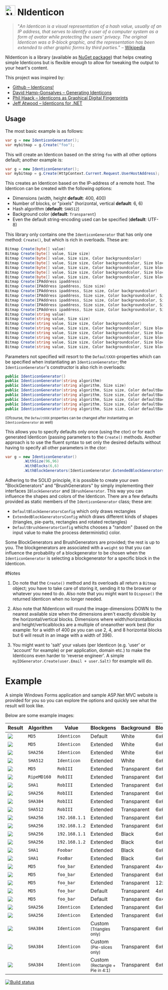 <img src="http://riii.nl/nidenticonlogo" width="32" height="32" alt="NIdenticon Logo"> NIdenticon
==========

> "*An Identicon is a visual representation of a hash value, usually of an IP address, that serves to identify a user of a computer system as a form of avatar while protecting the users' privacy. The original Identicon was a 9-block graphic, and the representation has been extended to other graphic forms by third parties.*"
– [Wikipedia](http://en.wikipedia.org/wiki/Identicon)

NIdenticon is a library (available as [NuGet package](https://www.nuget.org/packages/NIdenticon)) that helps creating simple Identicons but is flexible enough to allow for tweaking the output to your heart's content.

This project was inspired by:
 * [Github – Identicons!](https://github.com/blog/1586-identicons)
 * [David Hamp-Gonsalves – Generating Identicons](http://www.davidhampgonsalves.com/Identicons)
 * [Phil Haack – Identicons as Graphical Digital Fingerprints](http://haacked.com/archive/2007/01/22/Identicons_as_Visual_Fingerprints.aspx)
 * [Jeff Atwood – Identicons for .NET](http://www.codinghorror.com/blog/2007/01/identicons-for-net.html)

## Usage

The most basic example is as follows:
```c#
var g = new IdenticonGenerator();
var mybitmap = g.Create("foo");
````

This will create an Identicon based on the string `foo` with all other options default; another example is:
```c#
var g = new IdenticonGenerator();
var mybitmap = g.Create(HttpContext.Current.Request.UserHostAddress);
````

This creates an Identicon based on the IP-address of a remote host. The Identicon can be created with the following options:

* Dimensions (width, height **default**: 400, 400)
* Number of blocks, or "pixels" (horizontal, vertical **default**: 6, 6)
* Hash algorithm (**default**: `SHA512`)
* Background color (**default**: `Transparent`)
* Even the default string-encoding used can be specified (**default**: UTF-8)

This library only contains one the `IdenticonGenerator` that has only one method: `Create()`, but which is rich in overloads. These are:
```c#
Bitmap Create(byte[] value)
Bitmap Create(byte[] value, Size size)
Bitmap Create(byte[] value, Size size, Color backgroundcolor)
Bitmap Create(byte[] value, Size size, Color backgroundcolor, Size blocks)
Bitmap Create(byte[] value, Size size, Color backgroundcolor, Size blocks, IBlockGenerator[] blockgenerators)
Bitmap Create(byte[] value, Size size, Color backgroundcolor, Size blocks, IBlockGenerator[] blockgenerators, IBrushGenerator brushgenerator)
Bitmap Create(byte[] value, Size size, Color backgroundcolor, Size blocks, IBlockGenerator[] blockgenerators, IBrushGenerator brushgenerator, string algorithm)
Bitmap Create(IPAddress ipaddress)
Bitmap Create(IPAddress ipaddress, Size size)
Bitmap Create(IPAddress ipaddress, Size size, Color backgroundcolor)
Bitmap Create(IPAddress ipaddress, Size size, Color backgroundcolor, Size blocks)
Bitmap Create(IPAddress ipaddress, Size size, Color backgroundcolor, Size blocks, IBlockGenerator[] blockgenerators)
Bitmap Create(IPAddress ipaddress, Size size, Color backgroundcolor, Size blocks, IBlockGenerator[] blockgenerators, IBrushGenerator brushgenerator)
Bitmap Create(IPAddress ipaddress, Size size, Color backgroundcolor, Size blocks, IBlockGenerator[] blockgenerators, IBrushGenerator brushgenerator, string algorithm)
Bitmap Create(string value)
Bitmap Create(string value, Size size)
Bitmap Create(string value, Size size, Color backgroundcolor)
Bitmap Create(string value, Size size, Color backgroundcolor, Size blocks)
Bitmap Create(string value, Size size, Color backgroundcolor, Size blocks, Encoding encoding)
Bitmap Create(string value, Size size, Color backgroundcolor, Size blocks, Encoding encoding, IBlockGenerator[] blockgenerators)
Bitmap Create(string value, Size size, Color backgroundcolor, Size blocks, Encoding encoding, IBlockGenerator[] blockgenerators, IBrushGenerator brushgenerator)
Bitmap Create(string value, Size size, Color backgroundcolor, Size blocks, Encoding encoding, IBlockGenerator[] blockgenerators, IBrushGenerator brushgenerator, string algorithm)
````

Parameters not specified will resort to the `DefaultXXX`-properties which can be specified when instantiating an `IdenticonGenerator`; the `IdenticonGenerator`'s constructor is also rich in overloads:
```c#
public IdenticonGenerator()
public IdenticonGenerator(string algorithm)
public IdenticonGenerator(string algorithm, Size size)
public IdenticonGenerator(string algorithm, Size size, Color defaultBackgroundColor)
public IdenticonGenerator(string algorithm, Size size, Color defaultBackgroundColor, Size defaultBlocks)
public IdenticonGenerator(string algorithm, Size size, Color defaultBackgroundColor, Size defaultBlocks, Encoding encoding)
public IdenticonGenerator(string algorithm, Size size, Color defaultBackgroundColor, Size defaultBlocks, Encoding encoding, IBlockGenerator[] blockgenerators)
public IdenticonGenerator(string algorithm, Size size, Color defaultBackgroundColor, Size defaultBlocks, Encoding encoding, IBlockGenerator[] blockgenerators, IBrushGenerator brushgenerator)
````

<sub>(Ofcourse, the `DefaultXXX` properties can be changed after instantiating an `IdenticonGenerator` as well)</sub>

This allows you to specify defaults only once (using the ctor) or for each generated Identicon (passing parameters to the `Create()` methods. Another approach is to use the fluent syntax to set only the desired defaults without having to specify all other parameters in the ctor:

```c#
var g = new IdenticonGenerator()
        .WithSize(96,96)
        .WithBlocks(6,6)
        .WithBlockGenerators(IdenticonGenerator.ExtendedBlockGeneratorsConfig);
````

Adhering to the SOLID principle, it is possible to create your own "BlockGenerators" and "BrushGenerators" by simply implementing their interfaces `IBlockGenerator` and `IBrushGenerator`. This way you can influence the shapes and colors of the Identicon. There are a few defaults provided as static members of the `IdenticonGenerator` class; these are:

* `DefaultBlockGeneratorsConfig` which only draws rectangles
* `ExtendedBlockGeneratorsConfig` which draws different kinds of shapes (triangles, pie-parts, rectangles and rotated rectangles)
* `DefaultBrushGeneratorConfig` whichs chooses a "random" (based on the input value to make the process deterministic) color.
 
Some BlockGenerators and BrushGenerators are provided; the rest is up to you. The blockgenerators are associated with a `weight` so that you can influence the probability of a blockgenerator to be chosen when the `IdenticonGenerator` is selecting a blockgenerator for a specific block in the Identicon.

#Notes

1. Do note that the `Create()` method and its overloads all return a `Bitmap` object; you have to take care of storing it, sending it to the browser or whatever you need to do. Also note that you might want to `Dispose()` the returned Identicon when no longer needed.

2. Also note that NIdenticon will round the image-dimensions DOWN to the nearest available size when the dimensions aren't exactly divisible by the horizontal/vertical blocks. Dimensions where width/horizontalblocks and height/verticalblocks are a multiple of oneanother work best (for example: for a width of 400 px you can use 2, 4, and 8 horizontal blocks but 6 will result in an image with a width of 396).

3. You might want to 'salt' your values (per Identicon (e.g. 'user' or 'account' for example) or per application, domain etc.) to make the Identicons even harder to 'reverse engineer'. A simple `myIDGenerator.Create(user.Email + user.Salt)` for example will do.

# Example

A simple Windows Forms application and sample ASP.Net MVC website is provided for you so you can explore the options and quickly see what the result will look like.

Below are some example images:

Result | Algorithm | Value | Blockgens | Background | Blocks | Brush
--- | --- | --- | --- | --- | --- | ---
![](examples/ex00.png) | `MD5` | `Identicon` | Default | White | 6x6 | Static
![](examples/ex01.png) | `MD5` | `Identicon` | Extended | White | 6x6 | Static
![](examples/ex02.png) | `SHA256` | `Identicon` | Extended | White | 6x6 | Static
![](examples/ex03.png) | `SHA512` | `Identicon` | Extended | White | 6x6 | Static
![](examples/ex04.png) | `MD5` | `RobIII` | Extended | Transparent | 6x6 | Random
![](examples/ex05.png) | `RipeMD160` | `RobIII` | Extended | Transparent | 6x6 | Random
![](examples/ex06.png) | `SHA1` | `RobIII` | Extended | Transparent | 6x6 | Random
![](examples/ex07.png) | `SHA256` | `RobIII` | Extended | Transparent | 6x6 | Random
![](examples/ex08.png) | `SHA384` | `RobIII` | Extended | Transparent | 6x6 | Random
![](examples/ex09.png) | `SHA512` | `RobIII` | Extended | Transparent | 6x6 | Random
![](examples/ex10.png) | `SHA256` | `192.168.1.1` | Extended | Transparent | 6x6 | Static
![](examples/ex11.png) | `SHA256` | `192.168.1.2` | Extended | Transparent | 6x6 | Static
![](examples/ex12.png) | `SHA256` | `192.168.1.1` | Extended | Black | 6x6 | Static
![](examples/ex13.png) | `SHA256` | `192.168.1.2` | Extended | Black | 6x6 | Static
![](examples/ex14.png) | `SHA1` | `Foobar` | Extended | Black | 6x6 | Static
![](examples/ex15.png) | `SHA1` | `FooBar` | Extended | Black | 6x6 | Static
![](examples/ex16.png) | `MD5` | `foo_bar` | Extended | Transparent | 4x4 | Static
![](examples/ex17.png) | `MD5` | `foo_bar` | Extended | Transparent | 6x6 | Static
![](examples/ex18.png) | `MD5` | `foo_bar` | Extended | Transparent | 12x12 | Static
![](examples/ex19.png) | `MD5` | `foo_bar` | Default | Transparent | 4x6 | Static
![](examples/ex20.png) | `MD5` | `foo_bar` | Default | Transparent | 6x4 | Static
![](examples/ex21.png) | `SHA256` | `Identicon` | Extended | Transparent | 6x6 | Random
![](examples/ex22.png) | `SHA256` | `Identicon` | Extended | Transparent | 6x6 | Static
![](examples/ex23.png) | `SHA384` | `Identicon` | Custom<br><sub>(Triangles only)</sub> | Transparent | 6x6 | Random
![](examples/ex24.png) | `SHA384` | `Identicon` | Custom<br><sub>(Pie-slices only)</sub> | Transparent | 6x6 | Random
![](examples/ex25.png) | `SHA384` | `Identicon` | Custom<br><sub>(Rectangle + Pie in 4:1)</sub> | Transparent | 6x6 | Static

[![Build status](https://ci.appveyor.com/api/projects/status/l77y1dgplt58k4ao)](https://ci.appveyor.com/project/RobIII/nidenticon)
